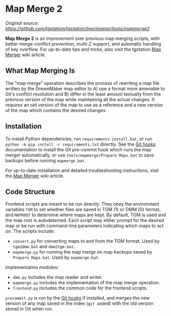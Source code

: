 # Map Merge 2

*Original source: https://github.com/tgstation/tgstation/tree/master/tools/mapmerge2*

**Map Merge 2** is an improvement over previous map merging scripts, with
better merge-conflict prevention, multi-Z support, and automatic handling of
key overflow. For up-to-date tips and tricks, also visit the tgstation [Map Merger] wiki article.

## What Map Merging Is

The "map merge" operation describes the process of rewriting a map file written
by the DreamMaker map editor to A) use a format more amenable to Git's conflict
resolution and B) differ in the least amount textually from the previous
version of the map while maintaining all the actual changes. It requires an old
version of the map to use as a reference and a new version of the map which
contains the desired changes.

## Installation

To install Python dependencies, run `requirements-install.bat`, or run
`python -m pip install -r requirements.txt` directly. See the [Git hooks]
documentation to install the Git pre-commit hook which runs the map merger
automatically, or use `tools/mapmerge/Prepare Maps.bat` to save backups before
running `mapmerge.bat`.

For up-to-date installation and detailed troubleshooting instructions, visit
the [Map Merger] wiki article.

## Code Structure

Frontend scripts are meant to be run directly. They obey the environment
variables `TGM` to set whether files are saved in TGM (1) or DMM (0) format,
and `MAPROOT` to determine where maps are kept. By default, TGM is used and
the map root is autodetected. Each script may either prompt for the desired map
or be run with command-line parameters indicating which maps to act on. The
scripts include:

* `convert.py` for converting maps to and from the TGM format. Used by
  `tgm2dmm.bat` and `dmm2tgm.bat`.
* `mapmerge.py` for running the map merge on map backups saved by
  `Prepare Maps.bat`. Used by `mapmerge.bat`

Implementation modules:

* `dmm.py` includes the map reader and writer.
* `mapmerge.py` includes the implementation of the map merge operation.
* `frontend.py` includes the common code for the frontend scripts.

`precommit.py` is run by the [Git hooks] if installed, and merges the new
version of any map saved in the index (`git add`ed) with the old version stored
in Git when run.

[Map Merger]: https://tgstation13.org/wiki/Map_Merger
[Git hooks]: ../hooks/README.md
